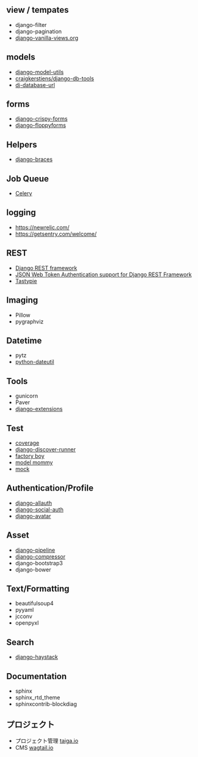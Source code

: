 
## view / tempates

- django-filter
- django-pagination
- [django-vanilla-views.org](http://django-vanilla-views.org/)

## models

- [django-model-utils](https://django-model-utils.readthedocs.org/en/latest/)
- [craigkerstiens/django-db-tools](https://github.com/craigkerstiens/django-db-tools)
- [dj-database-url](https://pypi.python.org/pypi/dj-database-url)

## forms

- [django-crispy-forms](https://django-crispy-forms.readthedocs.org/en/latest/)
- [django-floppyforms](https://django-floppyforms.readthedocs.org/en/latest/)

## Helpers

- [django-braces](https://django-braces.readthedocs.org/en/latest/)

## Job Queue

- [Celery](http://www.celeryproject.org/)

## logging

- https://newrelic.com/
- https://getsentry.com/welcome/

## REST

- [Django REST framework](http://www.django-rest-framework.org/)
- [JSON Web Token Authentication support for Django REST Framework](https://github.com/GetBlimp/django-rest-framework-jwt/)
- [Tastypie](https://django-tastypie.readthedocs.org/en/latest/)

## Imaging

- Pillow
- pygraphviz

## Datetime

- pytz
- [python-dateutil](https://pypi.python.org/pypi/python-dateutil)

## Tools

- gunicorn
- Paver
- [django-extensions](http://django-extensions.readthedocs.org/)


## Test

- [coverage](http://coverage.readthedocs.org/)
- [django-discover-runner](http://pypi.python.org/pypi/django-discover-runner)
- [factory boy](https://pypi.python.org/pypi/factory_boy)
- [model mommy](https://pypi.python.org/pypi/model_mommy)
- [mock](https://pypi.python.org/pypi/mock)

## Authentication/Profile

- [django-allauth](http://django-allauth.readthedocs.org/)
- [django-social-auth](http://django-social-auth.readthedocs.org/)
- [django-avatar](https://django-avatar.readthedocs.org/en/latest/)

## Asset

- [django-pipeline](http://django-pipeline.readthedocs.org/)
- [django-compressor](http://django-compressor.readthedocs.org/en/latest/)
- django-bootstrap3
- django-bower

## Text/Formatting

- beautifulsoup4
- pyyaml
- jcconv
- openpyxl

## Search

- [django-haystack](http://django-haystack.readthedocs.org/)

## Documentation

- sphinx
- sphinx_rtd_theme
- sphinxcontrib-blockdiag

## プロジェクト

- プロジェクト管理 [taiga.io](https://github.com/taigaio)
- CMS [wagtail.io](https://wagtail.io/)
